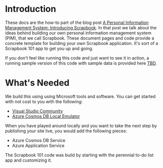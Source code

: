 # Introduction

These docs are the how-to part of the blog post 
[A Personal Information Management System: Introducing Scrapbook](http://blog.travelmarx.com/2017/12/a-personal-information-management-system-introducing-scrapbook.html).
In that post we talk about the ideas behind building our own personal information management system (PIM), that we call Scrapbook. These
document pages and code provide a concrete template for building your own Scrapbook application. It's sort of a Scrapbook 101 app to get
you up and going.

If you don't feel like running this code and just want to see it in action, a running sample version of this code with sample data is provided here [TBD]().

# What's Needed 

We build this using using Microsoft tools and software. You can get started with not cost to you with the following:

* [Visual Studio Community](https://visualstudio.microsoft.com/downloads/)
* [Azure Cosmos DB Local Emulator](https://docs.microsoft.com/en-us/azure/cosmos-db/local-emulator)

When you have played around locally and you want to take the next step by publishing your site live, you would add the following pieces:

* Azure Cosmos DB Service
* Azure Application Service

The Scrapbook 101 code was build by starting with the perennial to-do list app and customizing it.
